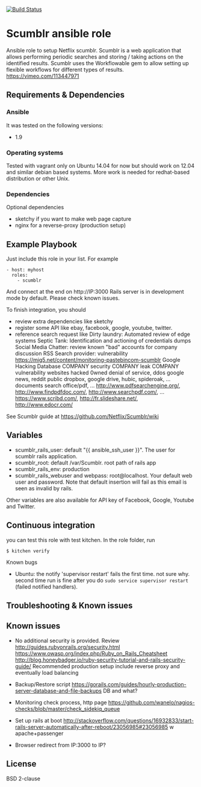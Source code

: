 [![Build Status](https://travis-ci.org/juju4/ansible-scumblr.svg?branch=master)](https://travis-ci.org/juju4/ansible-scumblr)
# Scumblr ansible role

Ansible role to setup Netflix scumblr.
Scumblr is a web application that allows performing periodic searches and storing / taking actions on the identified results. Scumblr uses the Workflowable gem to allow setting up flexible workflows for different types of results.
https://vimeo.com/113447971

## Requirements & Dependencies

### Ansible
It was tested on the following versions:
 * 1.9

### Operating systems

Tested with vagrant only on Ubuntu 14.04 for now but should work on 12.04 and similar debian based systems.
More work is needed for redhat-based distribution or other Unix.

### Dependencies

Optional dependencies
- sketchy if you want to make web page capture
- nginx for a reverse-proxy (production setup)

## Example Playbook

Just include this role in your list.
For example

```
- host: myhost
  roles:
    - scumblr
```

And connect at the end on http://IP:3000
Rails server is in development mode by default. Please check known issues.

To finish integration, you should
 - review extra dependencies like sketchy
 - register some API like ebay, facebook, google, youtube, twitter.
 - reference search request like
Dirty laundry: Automated review of edge systems
Septic Tank: Identification and actioning of credentials dumps
Social Media Chatter: review known "bad" accounts for company discussion
RSS Search provider: vulnerability
https://mig5.net/content/monitoring-pastebincom-scumblr
Google Hacking Database
COMPANY security
COMPANY leak
COMPANY vulnerability
websites hacked 0wned
denial of service, ddos
google news, reddit
public dropbox, google drive, hubic, spideroak, ...
documents search office/pdf, ...    http://www.pdfsearchengine.org/, http://www.findpdfdoc.com/, http://www.searchpdf.com/, ...
https://www.scribd.com/, http://fr.slideshare.net/, http://www.edocr.com/

See Scumblr guide at https://github.com/Netflix/Scumblr/wiki

## Variables

* scumblr_rails_user: default "{{ ansible_ssh_user }}". The user for scumblr rails application.
* scumblr_root: default /var/Scumblr. root path of rails app
* scumblr_rails_env: production
* scumblr_rails_webuser and webpass: root@localhost. Your default web user and password. Note that default insertion will fail as this email is seen as invalid by rails.

Other variables are also available for API key of Facebook, Google, Youtube and Twitter.

## Continuous integration

you can test this role with test kitchen.
In the role folder, run
```
$ kitchen verify
```

Known bugs
* Ubuntu: the notify 'supervisor restart' fails the first time. not sure
  why. second time run is fine after you do ```sudo service supervisor restart```
  (failed notified handlers).

## Troubleshooting & Known issues

## Known issues

* No additional security is provided. Review
http://guides.rubyonrails.org/security.html
https://www.owasp.org/index.php/Ruby_on_Rails_Cheatsheet
http://blog.honeybadger.io/ruby-security-tutorial-and-rails-security-guide/
Recommended production setup include reverse proxy and eventually load balancing

* Backup/Restore script
https://gorails.com/guides/hourly-production-server-database-and-file-backups
DB and what?


* Monitoring
check process, http page
https://github.com/wanelo/nagios-checks/blob/master/check_sidekiq_queue


* Set up rails at boot
http://stackoverflow.com/questions/16932833/start-rails-server-automatically-after-reboot/23056985#23056985
w apache+passenger

* Browser redirect from IP:3000 to IP?

## License

BSD 2-clause

